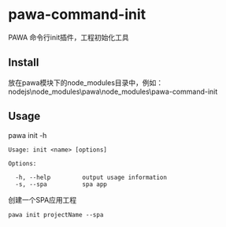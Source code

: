# pawa-command-init

PAWA 命令行init插件，工程初始化工具

## Install
放在pawa模块下的node_modules目录中，例如：nodejs\node_modules\pawa\node_modules\pawa-command-init

## Usage
    
pawa init -h

    Usage: init <name> [options]

    Options:
    
      -h, --help         output usage information
      -s, --spa          spa app

创建一个SPA应用工程  

```shell
pawa init projectName --spa   
```